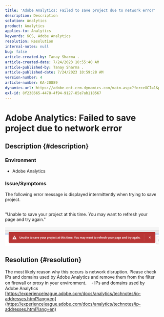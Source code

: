 ```yaml
---
title: 'Adobe Analytics: Failed to save project due to network error'
description: Description
solution: Analytics
product: Analytics
applies-to: Analytics
keywords: KCS, Adobe Analytics
resolution: Resolution
internal-notes: null
bug: false
article-created-by: Tanay Sharma .
article-created-date: 7/24/2023 10:55:40 AM
article-published-by: Tanay Sharma .
article-published-date: 7/24/2023 10:59:28 AM
version-number: 4
article-number: KA-20889
dynamics-url: https://adobe-ent.crm.dynamics.com/main.aspx?forceUCI=1&pagetype=entityrecord&etn=knowledgearticle&id=96e8609b-102a-ee11-bdf4-6045bd006239
exl-id: 8f238565-4478-4f94-9127-85e7ab118567
---
```

# Adobe Analytics: Failed to save project due to network error

## Description {#description}


### Environment

- Adobe Analytics


### Issue/Symptoms

The following error message is displayed intermittently when trying to save project.

<br>"Unable to save your project at this time. You may want to refresh your page and try again."<br><br>![](assets/___97e8609b-102a-ee11-bdf4-6045bd006239___.png)

## Resolution {#resolution}


The most likely reason why this occurs is network disruption. Please check IPs and domains used by Adobe Analytics and remove them from the filter on firewall or proxy in your environment.
 
・IPs and domains used by Adobe Analytics
[https://experienceleague.adobe.com/docs/analytics/technotes/ip-addresses.html?lang=en](https://experienceleague.adobe.com/docs/analytics/technotes/ip-addresses.html?lang=en)
